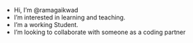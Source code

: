 - Hi, I’m @ramagaikwad
- I’m interested in learning and teaching.
- I’m a working Student.
- I’m looking to collaborate with someone as a coding partner
<!---
ramagaikwad-github/ramagaikwad-github is a ✨ special ✨ repository because its `README.md` (this file) appears on your GitHub profile.
You can click the Preview link to view your changes.
--->
